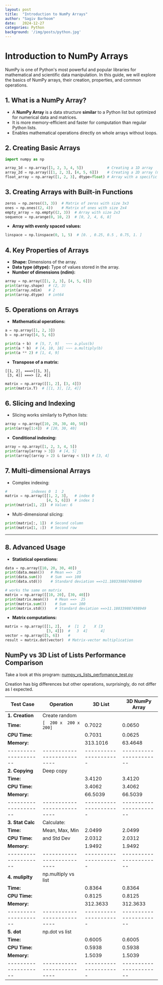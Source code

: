 ```yaml
---
layout: post
title:  "Introduction to NumPy Arrays"
author: "Sagiv Barhoom"
date:   2024-12-27
categories: Python
background: '/img/posts/python.jpg'
---
```


# Introduction to NumPy Arrays

NumPy is one of Python's most powerful and popular libraries for mathematical and scientific data manipulation. 
In this guide, we will explore the basics of NumPy arrays, their creation, properties, and common operations.

## 1. What is a NumPy Array?
- A **NumPy Array** is a data structure **similar** to a Python list but optimized for numerical data and matrices.
- It is more memory-efficient and faster for computation than regular Python lists.
- Enables mathematical operations directly on whole arrays without loops.

## 2. Creating Basic Arrays
```python
import numpy as np

array_1d = np.array([1, 2, 3, 4, 5])           # Creating a 1D array
array_2d = np.array([[1, 2, 3], [4, 5, 6]])    # Creating a 2D array (matrix)
float_array = np.array([1, 2, 3], dtype=float) # Array with a specific data type
```

## 3. Creating Arrays with Built-in Functions
```python
zeros = np.zeros((3, 3))  # Matrix of zeros with size 3x3
ones = np.ones((2, 4))    # Matrix of ones with size 2x4
empty_array = np.empty((2, 3))  # Array with size 2x3
sequence = np.arange(0, 10, 2)  # [0, 2, 4, 6, 8]
```

- **Array with evenly spaced values:**
```python
linspace = np.linspace(0, 1, 5)  # [0. , 0.25, 0.5 , 0.75, 1. ]
```

## 4. Key Properties of Arrays
- **Shape:** Dimensions of the array.
- **Data type (dtype):** Type of values stored in the array.
- **Number of dimensions (ndim):**
```python
array = np.array([[1, 2, 3], [4, 5, 6]])
print(array.shape)  # (2, 3)
print(array.ndim)   # 2
print(array.dtype)  # int64
```

## 5. Operations on Arrays
- **Mathematical operations:**
```python
a = np.array([1, 2, 3])
b = np.array([4, 5, 6])

print(a + b)  # [5, 7, 9]   ~~~ a.plus(b)
print(a * b)  # [4, 10, 18] ~~~ a.multiply(b)
print(a ** 2) # [1, 4, 9]   
```

- **Transpose of a matrix:**
```
[[1, 2], ===>[[1, 3],
 [3, 4]] ===> [2, 4]]

```
```python
matrix = np.array([[1, 2], [3, 4]])
print(matrix.T)  # [[1, 3], [2, 4]]
```


## 6. Slicing and Indexing
- Slicing works similarly to Python lists:
```python
array = np.array([10, 20, 30, 40, 50])
print(array[1:4])  # [20, 30, 40]
```

- **Conditional indexing:**
```python
array = np.array([1, 2, 3, 4, 5])
print(array[array > 3])  # [4, 5]
print(array[(array > 2) & (array < 5)]) # [3, 4]
```

## 7. Multi-dimensional Arrays
- Complex indexing:
```python
#           indexes 0  1  2        
matrix = np.array([[1, 2, 3],   # index 0 
                   [4, 5, 6]])  # index 1
print(matrix[1, 2])  # Value: 6
```

- Multi-dimensional slicing:
```python
print(matrix[:, 1])  # Second column
print(matrix[1, :])  # Second row
```

---

## 8. Advanced Usage
- **Statistical operations:**
```python
data = np.array([10, 20, 30, 40])
print(data.mean())   # Mean ==>  25
print(data.sum())    # Sum  ==> 100
print(data.std())    # Standard deviation ==>11.180339887498949

# works the same on matrix
matrix = np.array([[10, 20], [30, 40]])
print(matrix.mean())   # Mean ==>  25
print(matrix.sum())    # Sum  ==> 100
print(matrix.std())    # Standard deviation ==>11.180339887498949
```

- **Matrix computations:**
```python
matrix = np.array([[1, 2],   #  [1  2    X [3
                   [3, 4]])  #   3  4]      4]
vector = np.array([5, 6])    #
result = matrix.dot(vector)  # Matrix-vector multiplication
```

## NumPy vs 3D List of Lists Performance Comparison
Take a look at this program:
[numpy_vs_lists_perfomance_test.py](code_examples/numpy_vs_lists_perfomance_test.py)

Creation has big differences but other operations, surprisingly, do not differ as I expected. 

 **Test Case**      | **Operation**            | **3D List**         | **3D NumPy Array**   |
|--------------------|--------------------------|---------------------|----------------------|
| **1. Creation**    | Create random            |                     |                      |
|       **Time:**    |  `[  200 x  200 x  200]` |       0.7022        |        0.0650        |
|       **CPU Time:**|                          |       0.7031        |        0.0625        |
|       **Memory:**  |                          |      313.1016       |       63.4648        |
|--------------------|--------------------------|---------------------|----------------------|
| **2. Copying**     | Deep copy                |                     |                      |
|       **Time:**    |                          |       3.4120        |        3.4120        |
|       **CPU Time:**|                          |       3.4062        |        3.4062        |
|       **Memory:**  |                          |       66.5039       |       66.5039        |
|--------------------|--------------------------|---------------------|----------------------|
| **3. Stat Calc**   | Calculate:               |                     |                      |
|       **Time:**    |    Mean, Max, Min        |       2.0499        |        2.0499        |
|       **CPU Time:**|    and Std Dev           |       2.0312        |        2.0312        |
|       **Memory:**  |                          |       1.9492        |        1.9492        |
|--------------------|--------------------------|---------------------|----------------------|
| **4. muliplty**    | np.multiply vs list      |                     |                      |
|       **Time:**    |                          |       0.8364        |        0.8364        |
|       **CPU Time:**|                          |       0.8125        |        0.8125        |
|       **Memory:**  |                          |      312.3633       |       312.3633       |
|--------------------|--------------------------|---------------------|----------------------|
| **5. dot**         | np.dot vs list           |                     |                      |
|       **Time:**    |                          |       0.6005        |        0.6005        |
|       **CPU Time:**|                          |       0.5938        |        0.5938        |
|       **Memory:**  |                          |       1.5039        |        1.5039        |
|--------------------|--------------------------|---------------------|----------------------|
